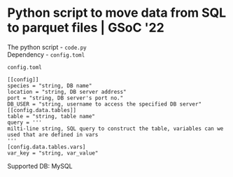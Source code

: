 # Python script to move data from SQL to parquet files | GSoC '22

The python script - `code.py`  
Dependency - `config.toml`

`config.toml`
```
[[config]]
species = "string, DB name"
location = "string, DB server address"
port = "string, DB server's port no."
DB_USER = "string, username to access the specified DB server"
[[config.data.tables]]
table = "string, table name"
query = '''
milti-line string, SQL query to construct the table, variables can we used that are defined in vars
'''
[config.data.tables.vars]
var_key = "string, var_value"
```

Supported DB: MySQL
